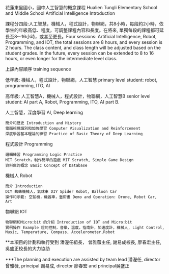 ﻿花蓮東里國小，國中人工智慧的概念課程
Hualien Tungli Elementary School and Middle School Artificial Intelligence Introduction

課程分四段:人工智慧，機械人，程式設計，物聯網，共8小時，每段約2小時，依學生的年級高低、程度，可調整課程內容和長度。在將來, 單獨每段的課程都可延長至8～16小時，或甚至更長。Four sessions: Artificial Intelligence, Robot, Programming, and IOT, the total sessions are 8 hours, and every session is 2 hours. The class content, and class length will be adjusted based on the student grades. In the future, every session can be extended to 8 to 16 hours, or even longer for the intermediate level class.

上課內容順序 training sequence 

低年級: 機械人，程式設計，物聯網，人工智慧 primary level student: robot, programming, ITO, AI

高年級: 人工智慧A，機械人，程式設計，物聯網，人工智慧B senior level student: AI part A, Robot, Programming, ITO, AI part B.



人工智慧，深度學習 AI, Deep learning

    簡介和歷史 Introduction and History
    電腦視覺識別和加強學習 Computer Visualization and Reinforcement
    深度學習基本理論的練習 Practice of Basic Theory of Deep Learning

程式設計 Programming 
    
    邏輯練習 Programming Logic Practice
    MIT Scratch，制作簡單的遊戲 MIT Scratch, Simple Game Design
    資料庫的概念 Basic Concept of Database

機械人 Robot

    簡介 Introduction 
    DIY 蜘蛛機械人，氣球車 DIY Spider Robot, Balloon Car
    操作和示範: 空拍機，機器車，藝術畫 Demo and Operation: Drone, Robot Car, Art

物聯網 IOT 
	
    物聯網和Micro:bit 的介紹 Introduction of IOT and Micro:bit
    實例操作 Example 燈的控制，音樂，溫度，指南針，加速度計，機械人, Light Control, Music, Temperature, Compass, Accelerometer,Robot


**本項目的計劃和執行受到 潘瀅任組長， 曾雅薇主任,  謝易成校長, 廖春宏主任, 吳盛正校長的大力協助

***The planning and execution are assisted by team lead 潘瀅任, director 曾雅薇,  principal
 謝易成, director 廖春宏 and principal吳盛正
